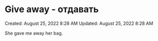 # Give away - отдавать

Created: August 25, 2022 8:28 AM
Updated: August 25, 2022 8:28 AM

She gave me away her bag.